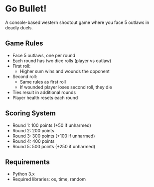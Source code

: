 # Go Bullet!

A console-based western shootout game where you face 5 outlaws in deadly duels.

## Game Rules

- Face 5 outlaws, one per round
- Each round has two dice rolls (player vs outlaw)
- First roll:
  - Higher sum wins and wounds the opponent
- Second roll:
  - Same rules as first roll
  - If wounded player loses second roll, they die
- Ties result in additional rounds
- Player health resets each round

## Scoring System

- Round 1: 100 points (+50 if unharmed)
- Round 2: 200 points
- Round 3: 300 points (+100 if unharmed)
- Round 4: 400 points
- Round 5: 500 points (+250 if unharmed)

## Requirements

- Python 3.x
- Required libraries: os, time, random
